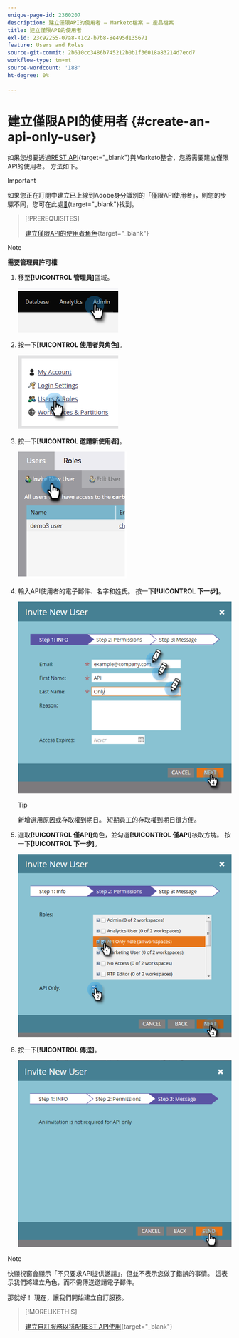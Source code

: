 ```yaml
---
unique-page-id: 2360207
description: 建立僅限API的使用者 — Marketo檔案 — 產品檔案
title: 建立僅限API的使用者
exl-id: 23c92255-07a8-41c2-b7b8-8e495d135671
feature: Users and Roles
source-git-commit: 2b610cc3486b745212b0b1f36018a83214d7ecd7
workflow-type: tm+mt
source-wordcount: '188'
ht-degree: 0%

---
```


# 建立僅限API的使用者 {#create-an-api-only-user}

如果您想要透過[REST API](https://experienceleague.adobe.com/en/docs/marketo-developer/marketo/rest/rest-api){target="_blank"}與Marketo整合，您將需要建立僅限API的使用者。 方法如下。

>[!IMPORTANT]
>
>如果您正在訂閱中建立已上線到Adobe身分識別的「僅限API使用者」，則您的步驟不同，您可在此處[&#128279;](/help/marketo/product-docs/administration/marketo-with-adobe-identity/add-api-only-user-for-adobe-ims-enabled-subscriptions.md){target="_blank"}找到。

>[!PREREQUISITES]
>
>[建立僅限API的使用者角色](/help/marketo/product-docs/administration/users-and-roles/create-an-api-only-user-role.md){target="_blank"}

>[!NOTE]
>
>**需要管理員許可權**

1. 移至&#x200B;**[!UICONTROL 管理員]**&#x200B;區域。

   ![](assets/create-an-api-only-user-1.png)

1. 按一下&#x200B;**[!UICONTROL 使用者與角色]**。

   ![](assets/create-an-api-only-user-2.png)

1. 按一下&#x200B;**[!UICONTROL 邀請新使用者]**。

   ![](assets/create-an-api-only-user-3.png)

1. 輸入API使用者的電子郵件、名字和姓氏。 按一下&#x200B;**[!UICONTROL 下一步]**。

   ![](assets/create-an-api-only-user-4.png)

   >[!TIP]
   >
   >新增選用原因或存取權到期日。 短期員工的存取權到期日很方便。

1. 選取&#x200B;**[!UICONTROL 僅API]**&#x200B;角色，並勾選&#x200B;**[!UICONTROL 僅API]**&#x200B;核取方塊。 按一下&#x200B;**[!UICONTROL 下一步]**。

   ![](assets/create-an-api-only-user-5.png)

1. 按一下&#x200B;**[!UICONTROL 傳送]**。

   ![](assets/create-an-api-only-user-6.png)

>[!NOTE]
>
>快顯視窗會顯示「不只要求API提供邀請」，但並不表示您做了錯誤的事情。 這表示我們將建立角色，而不需傳送邀請電子郵件。

那就好！ 現在，讓我們開始建立自訂服務。

>[!MORELIKETHIS]
>
>[建立自訂服務以搭配REST API使用](/help/marketo/product-docs/administration/additional-integrations/create-a-custom-service-for-use-with-rest-api.md){target="_blank"}

